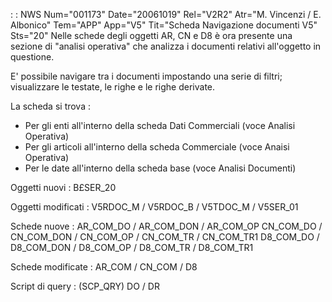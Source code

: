  :  : NWS Num="001173" Date="20061019" Rel="V2R2" Atr="M. Vincenzi / E. Albonico" Tem="APP" App="V5" Tit="Scheda Navigazione documenti V5" Sts="20"
Nelle schede degli oggetti AR, CN e D8 è ora presente una sezione di "analisi operativa" che analizza i documenti relativi all'oggetto in questione.

E' possibile navigare tra i documenti impostando una serie di filtri; visualizzare le testate, le righe e le righe derivate.

La scheda si trova : 
- Per gli enti all'interno della scheda Dati Commerciali  (voce Analisi Operativa)
- Per gli articoli all'interno della scheda Commerciale (voce Anaisi Operativa)
- Per le date all'interno della scheda base (voce Analisi Documenti)

Oggetti nuovi : 
B£SER_20

Oggetti modificati : 
V5RDOC_M / V5RDOC_B / V5TDOC_M / V5SER_01

Schede nuove : 
AR_COM_DO / AR_COM_DON / AR_COM_OP
CN_COM_DO / CN_COM_DON / CN_COM_OP / CN_COM_TR / CN_COM_TR1
D8_COM_DO / D8_COM_DON / D8_COM_OP / D8_COM_TR / D8_COM_TR1

Schede modificate : 
AR_COM / CN_COM / D8

Script di query :  (SCP_QRY)
DO / DR
